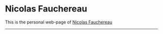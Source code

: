 # Nicolas Fauchereau

This is the personal web-page of [Nicolas Fauchereau](mailto:nicolas.fauchereau@gmail.com)

---
